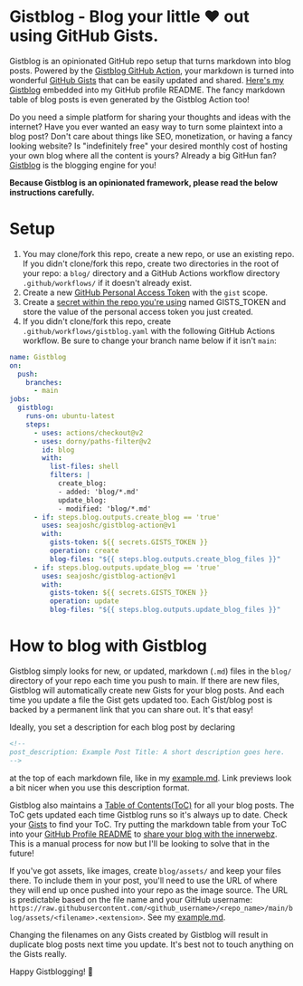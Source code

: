 # Gistblog - Blog your little ❤️ out using GitHub Gists.

Gistblog is an opinionated GitHub repo setup that turns markdown into blog posts. Powered by the [Gistblog GitHub Action](https://github.com/seajoshc/gistblog-action#readme), your markdown is turned into wonderful [GitHub Gists](https://gist.github.com/) that can be easily updated and shared. [Here's my Gistblog](https://github.com/seajoshc) embedded into my GitHub profile README. The fancy markdown table of blog posts is even generated by the Gistblog Action too!

Do you need a simple platform for sharing your thoughts and ideas with the internet? Have you ever wanted an easy way to turn some plaintext into a blog post? Don't care about things like SEO, monetization, or having a fancy looking website? Is "indefinitely free" your desired monthly cost of hosting your own blog where all the content is yours? Already a big GitHun fan? [Gistblog](https://github.com/seajoshc/gistblog-action#readme) is the blogging engine for you!

**Because Gistblog is an opinionated framework, please read the below instructions carefully.**

# Setup

1. You may clone/fork this repo, create a new repo, or use an existing repo. If you didn't clone/fork this repo, create two directories in the root of your repo: a `blog/` directory and a GitHub Actions workflow directory `.github/workflows/` if it doesn't already exist.
1. Create a new [GitHub Personal Access Token](https://docs.github.com/en/authentication/keeping-your-account-and-data-secure/creating-a-personal-access-token) with the `gist` scope.
1. Create a [secret within the repo you're using](https://docs.github.com/en/actions/security-guides/encrypted-secrets) named GISTS_TOKEN and store the value of the personal access token you just created.
1. If you didn't clone/fork this repo, create `.github/workflows/gistblog.yaml` with the following GitHub Actions workflow. Be sure to change your branch name below if it isn't `main`:

```yaml
name: Gistblog
on:
  push:
    branches:
      - main
jobs:
  gistblog:
    runs-on: ubuntu-latest
    steps:
      - uses: actions/checkout@v2
      - uses: dorny/paths-filter@v2
        id: blog
        with:
          list-files: shell
          filters: |
            create_blog:
            - added: 'blog/*.md'
            update_blog:
            - modified: 'blog/*.md'
      - if: steps.blog.outputs.create_blog == 'true'
        uses: seajoshc/gistblog-action@v1
        with:
          gists-token: ${{ secrets.GISTS_TOKEN }}
          operation: create
          blog-files: "${{ steps.blog.outputs.create_blog_files }}"
      - if: steps.blog.outputs.update_blog == 'true'
        uses: seajoshc/gistblog-action@v1
        with:
          gists-token: ${{ secrets.GISTS_TOKEN }}
          operation: update
          blog-files: "${{ steps.blog.outputs.update_blog_files }}"
```

# How to blog with Gistblog

Gistblog simply looks for new, or updated, markdown (`.md`) files in the `blog/` directory of your repo each time you push to main. If there are new files, Gistblog will automatically create new Gists for your blog posts. And each time you update a file the Gist gets updated too. Each Gist/blog post is backed by a permanent link that you can share out. It's that easy!

Ideally, you set a description for each blog post by declaring

```html
<!--
post_description: Example Post Title: A short description goes here. 
-->
```

at the top of each markdown file, like in my [example.md](./blog/example.md). Link previews look a bit nicer when you use this description format.

Gistblog also maintains a [Table of Contents(ToC)](https://gist.github.com/seajoshc/d898750deca042b9b241ad8b79bcac96) for all your blog posts. The ToC gets updated each time Gistblog runs so it's always up to date. Check your [Gists](https://gist.github.com) to find your ToC. Try putting the markdown table from your ToC into your [GitHub Profile README](https://docs.github.com/en/account-and-profile/setting-up-and-managing-your-github-profile/customizing-your-profile/managing-your-profile-readme) to [share your blog with the innerwebz](https://github.com/seajoshc). This is a manual process for now but I'll be looking to solve that in the future!

If you've got assets, like images, create `blog/assets/` and keep your files there. To include them in your post, you'll need to use the URL of where they will end up once pushed into your repo as the image source. The URL is predictable based on the file name and your GitHub username: `https://raw.githubusercontent.com/<github_username>/<repo_name>/main/blog/assets/<filename>.<extension>`. See my [example.md](./blog/example.md).

Changing the filenames on any Gists created by Gistblog will result in duplicate blog posts next time you update. It's best not to touch anything on the Gists really.

Happy Gistblogging! 🎉
